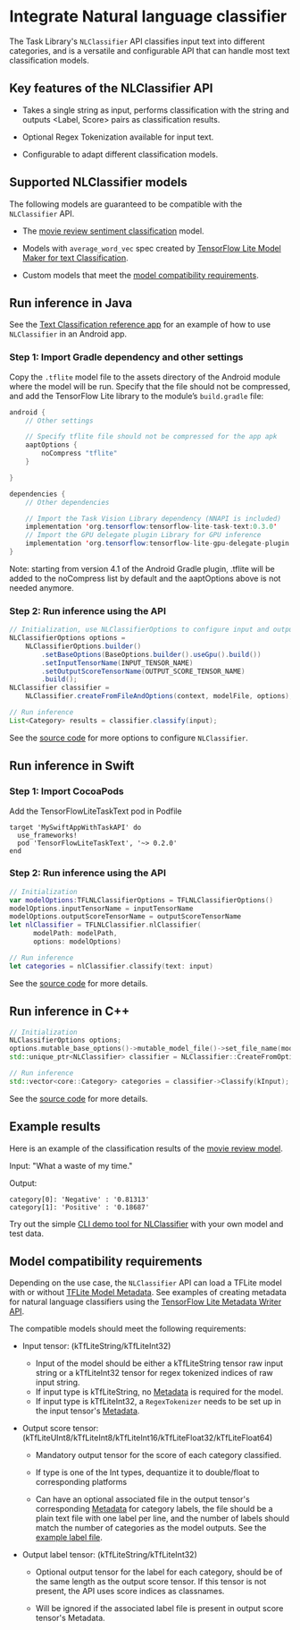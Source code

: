 # Integrate Natural language classifier

The Task Library's `NLClassifier` API classifies input text into different
categories, and is a versatile and configurable API that can handle most text
classification models.

## Key features of the NLClassifier API

*   Takes a single string as input, performs classification with the string and
    outputs <Label, Score> pairs as classification results.

*   Optional Regex Tokenization available for input text.

*   Configurable to adapt different classification models.

## Supported NLClassifier models

The following models are guaranteed to be compatible with the `NLClassifier`
API.

*   The <a href="../../models/text_classification/overview.md">movie review
    sentiment classification</a> model.

*   Models with `average_word_vec` spec created by
    [TensorFlow Lite Model Maker for text Classification](https://www.tensorflow.org/lite/tutorials/model_maker_text_classification).

*   Custom models that meet the
    [model compatibility requirements](#model-compatibility-requirements).

## Run inference in Java

See the
[Text Classification reference app](https://github.com/tensorflow/examples/blob/master/lite/examples/text_classification/android/lib_task_api/src/main/java/org/tensorflow/lite/examples/textclassification/client/TextClassificationClient.java)
for an example of how to use `NLClassifier` in an Android app.

### Step 1: Import Gradle dependency and other settings

Copy the `.tflite` model file to the assets directory of the Android module
where the model will be run. Specify that the file should not be compressed, and
add the TensorFlow Lite library to the module’s `build.gradle` file:

```java
android {
    // Other settings

    // Specify tflite file should not be compressed for the app apk
    aaptOptions {
        noCompress "tflite"
    }

}

dependencies {
    // Other dependencies

    // Import the Task Vision Library dependency (NNAPI is included)
    implementation 'org.tensorflow:tensorflow-lite-task-text:0.3.0'
    // Import the GPU delegate plugin Library for GPU inference
    implementation 'org.tensorflow:tensorflow-lite-gpu-delegate-plugin:0.3.0'
}
```

Note: starting from version 4.1 of the Android Gradle plugin, .tflite will be
added to the noCompress list by default and the aaptOptions above is not needed
anymore.

### Step 2: Run inference using the API

```java
// Initialization, use NLClassifierOptions to configure input and output tensors
NLClassifierOptions options =
    NLClassifierOptions.builder()
        .setBaseOptions(BaseOptions.builder().useGpu().build())
        .setInputTensorName(INPUT_TENSOR_NAME)
        .setOutputScoreTensorName(OUTPUT_SCORE_TENSOR_NAME)
        .build();
NLClassifier classifier =
    NLClassifier.createFromFileAndOptions(context, modelFile, options);

// Run inference
List<Category> results = classifier.classify(input);
```

See the
[source code](https://github.com/tensorflow/tflite-support/blob/master/tensorflow_lite_support/java/src/java/org/tensorflow/lite/task/text/nlclassifier/NLClassifier.java)
for more options to configure `NLClassifier`.

## Run inference in Swift

### Step 1: Import CocoaPods

Add the TensorFlowLiteTaskText pod in Podfile

```
target 'MySwiftAppWithTaskAPI' do
  use_frameworks!
  pod 'TensorFlowLiteTaskText', '~> 0.2.0'
end
```

### Step 2: Run inference using the API

```swift
// Initialization
var modelOptions:TFLNLClassifierOptions = TFLNLClassifierOptions()
modelOptions.inputTensorName = inputTensorName
modelOptions.outputScoreTensorName = outputScoreTensorName
let nlClassifier = TFLNLClassifier.nlClassifier(
      modelPath: modelPath,
      options: modelOptions)

// Run inference
let categories = nlClassifier.classify(text: input)
```

See the
[source code](https://github.com/tensorflow/tflite-support/blob/master/tensorflow_lite_support/ios/task/text/nlclassifier/Sources/TFLNLClassifier.h)
for more details.

## Run inference in C++

```c++
// Initialization
NLClassifierOptions options;
options.mutable_base_options()->mutable_model_file()->set_file_name(model_file);
std::unique_ptr<NLClassifier> classifier = NLClassifier::CreateFromOptions(options).value();

// Run inference
std::vector<core::Category> categories = classifier->Classify(kInput);
```

See the
[source code](https://github.com/tensorflow/tflite-support/blob/master/tensorflow_lite_support/cc/task/text/nlclassifier/nl_classifier.h)
for more details.

## Example results

Here is an example of the classification results of the
[movie review model](https://www.tensorflow.org/lite/models/text_classification/overview).

Input: "What a waste of my time."

Output:

```
category[0]: 'Negative' : '0.81313'
category[1]: 'Positive' : '0.18687'
```

Try out the simple
[CLI demo tool for NLClassifier](https://github.com/tensorflow/tflite-support/blob/master/tensorflow_lite_support/examples/task/text/desktop/README.md#nlclassifier)
with your own model and test data.

## Model compatibility requirements

Depending on the use case, the `NLClassifier` API can load a TFLite model with
or without [TFLite Model Metadata](../../convert/metadata.md). See examples of
creating metadata for natural language classifiers using the
[TensorFlow Lite Metadata Writer API](../../convert/metadata_writer_tutorial.ipynb#nl_classifiers).

The compatible models should meet the following requirements:

*   Input tensor: (kTfLiteString/kTfLiteInt32)

    -   Input of the model should be either a kTfLiteString tensor raw input
        string or a kTfLiteInt32 tensor for regex tokenized indices of raw input
        string.
    -   If input type is kTfLiteString, no [Metadata](../../convert/metadata.md)
        is required for the model.
    -   If input type is kTfLiteInt32, a `RegexTokenizer` needs to be set up in
        the input tensor's
        [Metadata](https://www.tensorflow.org/lite/convert/metadata_writer_tutorial#natural_language_classifiers).

*   Output score tensor:
    (kTfLiteUInt8/kTfLiteInt8/kTfLiteInt16/kTfLiteFloat32/kTfLiteFloat64)

    -   Mandatory output tensor for the score of each category classified.

    -   If type is one of the Int types, dequantize it to double/float to
        corresponding platforms

    -   Can have an optional associated file in the output tensor's
        corresponding [Metadata](../../convert/metadata.md) for category labels,
        the file should be a plain text file with one label per line, and the
        number of labels should match the number of categories as the model
        outputs. See the
        [example label file](https://github.com/tensorflow/tflite-support/blob/master/tensorflow_lite_support/metadata/python/tests/testdata/nl_classifier/labels.txt).

*   Output label tensor: (kTfLiteString/kTfLiteInt32)

    -   Optional output tensor for the label for each category, should be of the
        same length as the output score tensor. If this tensor is not present,
        the API uses score indices as classnames.

    -   Will be ignored if the associated label file is present in output score
        tensor's Metadata.
